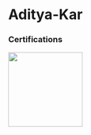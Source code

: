 # Aditya-Kar
<h3 align="left">Certifications</h3>
<img width="150" height="150" src="[https://cdn.sanity.io/images/cky1s3v9/production/4fa03a2581346496818f550008044f4b6b774f54-450x450.png](https://images.credly.com/size/340x340/images/4d894b46-a6c9-430f-bad4-75ccb7288bf9/image.png)"/>
